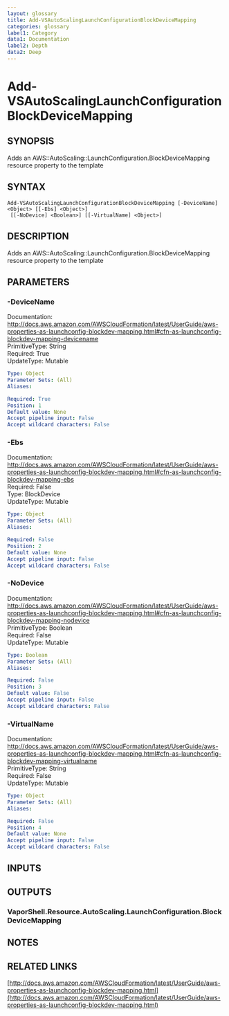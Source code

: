 ```yaml
---
layout: glossary
title: Add-VSAutoScalingLaunchConfigurationBlockDeviceMapping
categories: glossary
label1: Category
data1: Documentation
label2: Depth
data2: Deep
---
```


# Add-VSAutoScalingLaunchConfigurationBlockDeviceMapping

## SYNOPSIS
Adds an AWS::AutoScaling::LaunchConfiguration.BlockDeviceMapping resource property to the template

## SYNTAX

```
Add-VSAutoScalingLaunchConfigurationBlockDeviceMapping [-DeviceName] <Object> [[-Ebs] <Object>]
 [[-NoDevice] <Boolean>] [[-VirtualName] <Object>]
```

## DESCRIPTION
Adds an AWS::AutoScaling::LaunchConfiguration.BlockDeviceMapping resource property to the template

## PARAMETERS

### -DeviceName
Documentation: http://docs.aws.amazon.com/AWSCloudFormation/latest/UserGuide/aws-properties-as-launchconfig-blockdev-mapping.html#cfn-as-launchconfig-blockdev-mapping-devicename    
PrimitiveType: String    
Required: True    
UpdateType: Mutable

```yaml
Type: Object
Parameter Sets: (All)
Aliases: 

Required: True
Position: 1
Default value: None
Accept pipeline input: False
Accept wildcard characters: False
```

### -Ebs
Documentation: http://docs.aws.amazon.com/AWSCloudFormation/latest/UserGuide/aws-properties-as-launchconfig-blockdev-mapping.html#cfn-as-launchconfig-blockdev-mapping-ebs    
Required: False    
Type: BlockDevice    
UpdateType: Mutable

```yaml
Type: Object
Parameter Sets: (All)
Aliases: 

Required: False
Position: 2
Default value: None
Accept pipeline input: False
Accept wildcard characters: False
```

### -NoDevice
Documentation: http://docs.aws.amazon.com/AWSCloudFormation/latest/UserGuide/aws-properties-as-launchconfig-blockdev-mapping.html#cfn-as-launchconfig-blockdev-mapping-nodevice    
PrimitiveType: Boolean    
Required: False    
UpdateType: Mutable

```yaml
Type: Boolean
Parameter Sets: (All)
Aliases: 

Required: False
Position: 3
Default value: False
Accept pipeline input: False
Accept wildcard characters: False
```

### -VirtualName
Documentation: http://docs.aws.amazon.com/AWSCloudFormation/latest/UserGuide/aws-properties-as-launchconfig-blockdev-mapping.html#cfn-as-launchconfig-blockdev-mapping-virtualname    
PrimitiveType: String    
Required: False    
UpdateType: Mutable

```yaml
Type: Object
Parameter Sets: (All)
Aliases: 

Required: False
Position: 4
Default value: None
Accept pipeline input: False
Accept wildcard characters: False
```

## INPUTS

## OUTPUTS

### VaporShell.Resource.AutoScaling.LaunchConfiguration.BlockDeviceMapping

## NOTES

## RELATED LINKS

[http://docs.aws.amazon.com/AWSCloudFormation/latest/UserGuide/aws-properties-as-launchconfig-blockdev-mapping.html](http://docs.aws.amazon.com/AWSCloudFormation/latest/UserGuide/aws-properties-as-launchconfig-blockdev-mapping.html)

